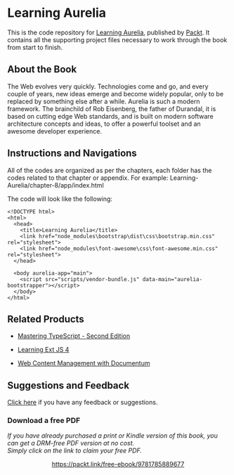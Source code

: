 # Learning Aurelia
This is the code repository for [Learning Aurelia](https://www.packtpub.com/web-development/learning-aurelia?utm_source=github&utm_medium=repository&utm_campaign=9781785889677), published by [Packt](https://www.packtpub.com). It contains all the supporting project files necessary to work through the book from start to finish.

## About the Book
The Web evolves very quickly. Technologies come and go, and every couple of years, new
ideas emerge and become widely popular, only to be replaced by something else after a
while.
Aurelia is such a modern framework. The brainchild of Rob Eisenberg, the father of
Durandal, it is based on cutting edge Web standards, and is built on modern software
architecture concepts and ideas, to offer a powerful toolset and an awesome developer
experience.

## Instructions and Navigations
All of the codes are organized as per the chapters, each folder has the codes related to that chapter or appendix.
For example: Learning-Aurelia/chapter-8/app/index.html

The code will look like the following:

```
<!DOCTYPE html>
<html>
  <head>
    <title>Learning Aurelia</title>
    <link href="node_modules\bootstrap\dist\css\bootstrap.min.css" rel="stylesheet">
    <link href="node_modules\font-awesome\css\font-awesome.min.css" rel="stylesheet">
  </head>

  <body aurelia-app="main">
    <script src="scripts/vendor-bundle.js" data-main="aurelia-bootstrapper"></script>
  </body>
</html>
```

## Related Products
* [Mastering TypeScript - Second Edition](https://www.packtpub.com/application-development/mastering-typescript-second-edition?utm_source=GitHub&utm_campaign=9781786468710&utm_medium=repository)

* [Learning Ext JS 4](https://www.packtpub.com/web-development/learning-ext-js-4?utm_source=GitHub&utm_campaign=9781849516846&utm_medium=repository)

* [Web Content Management with Documentum](https://www.packtpub.com/web-development/web-content-management-documentum?utm_source=GitHub&utm_campaign=9781849516846&utm_medium=repository)

## Suggestions and Feedback
[Click here](https://docs.google.com/forms/d/e/1FAIpQLSe5qwunkGf6PUvzPirPDtuy1Du5Rlzew23UBp2S-P3wB-GcwQ/viewform) if you have any feedback or suggestions.
### Download a free PDF

 <i>If you have already purchased a print or Kindle version of this book, you can get a DRM-free PDF version at no cost.<br>Simply click on the link to claim your free PDF.</i>
<p align="center"> <a href="https://packt.link/free-ebook/9781785889677">https://packt.link/free-ebook/9781785889677 </a> </p>